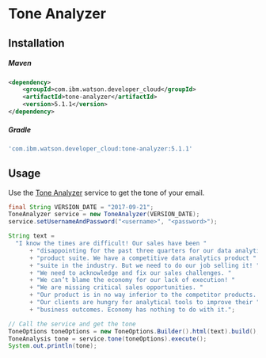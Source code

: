 # Tone Analyzer

## Installation

##### Maven
```xml
<dependency>
	<groupId>com.ibm.watson.developer_cloud</groupId>
	<artifactId>tone-analyzer</artifactId>
	<version>5.1.1</version>
</dependency>
```

##### Gradle
```gradle
'com.ibm.watson.developer_cloud:tone-analyzer:5.1.1'
```

## Usage
Use the [Tone Analyzer][tone_analyzer] service to get the tone of your email.

```java
final String VERSION_DATE = "2017-09-21";
ToneAnalyzer service = new ToneAnalyzer(VERSION_DATE);
service.setUsernameAndPassword("<username>", "<password>");

String text =
  "I know the times are difficult! Our sales have been "
      + "disappointing for the past three quarters for our data analytics "
      + "product suite. We have a competitive data analytics product "
      + "suite in the industry. But we need to do our job selling it! "
      + "We need to acknowledge and fix our sales challenges. "
      + "We can’t blame the economy for our lack of execution! "
      + "We are missing critical sales opportunities. "
      + "Our product is in no way inferior to the competitor products. "
      + "Our clients are hungry for analytical tools to improve their "
      + "business outcomes. Economy has nothing to do with it.";

// Call the service and get the tone
ToneOptions toneOptions = new ToneOptions.Builder().html(text).build();
ToneAnalysis tone = service.tone(toneOptions).execute();
System.out.println(tone);
```

[tone_analyzer]: https://console.bluemix.net/docs/services/tone-analyzer/index.html
